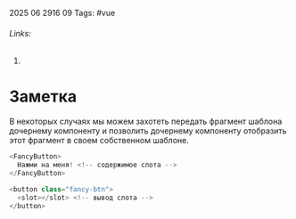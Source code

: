 2025 06 2916 09
Tags: #vue 
###### Links: 
1) 
# Заметка
В некоторых случаях мы можем захотеть передать фрагмент шаблона дочернему компоненту и позволить дочернему компоненту отобразить этот фрагмент в своем собственном шаблоне.
```js
<FancyButton>
  Нажми на меня! <!-- содержимое слота -->
</FancyButton>

<button class="fancy-btn">
  <slot></slot> <!-- вывод слота -->
</button>
```